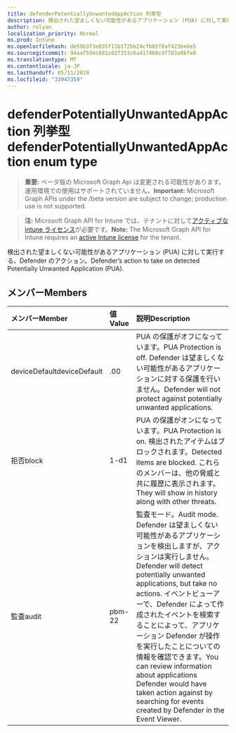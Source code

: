 ```yaml
---
title: defenderPotentiallyUnwantedAppAction 列挙型
description: 検出された望ましくない可能性があるアプリケーション (PUA) に対して実行する、Defender のアクション。
author: rolyon
localization_priority: Normal
ms.prod: Intune
ms.openlocfilehash: de59b3f3e835f11b172bb24cfb05f0af423be6e5
ms.sourcegitcommit: 94aaf594c881c02f353c6a417460cdf783a0bfe0
ms.translationtype: MT
ms.contentlocale: ja-JP
ms.lasthandoff: 05/11/2019
ms.locfileid: "33947359"
---
```

# <a name="defenderpotentiallyunwantedappaction-enum-type"></a><span data-ttu-id="b7acc-103">defenderPotentiallyUnwantedAppAction 列挙型</span><span class="sxs-lookup"><span data-stu-id="b7acc-103">defenderPotentiallyUnwantedAppAction enum type</span></span>

> <span data-ttu-id="b7acc-104">**重要:** ベータ版の Microsoft Graph Api は変更される可能性があります。運用環境での使用はサポートされていません。</span><span class="sxs-lookup"><span data-stu-id="b7acc-104">**Important:** Microsoft Graph APIs under the /beta version are subject to change; production use is not supported.</span></span>

> <span data-ttu-id="b7acc-105">**注:** Microsoft Graph API for Intune では、テナントに対して[アクティブな intune ライセンス](https://go.microsoft.com/fwlink/?linkid=839381)が必要です。</span><span class="sxs-lookup"><span data-stu-id="b7acc-105">**Note:** The Microsoft Graph API for Intune requires an [active Intune license](https://go.microsoft.com/fwlink/?linkid=839381) for the tenant.</span></span>

<span data-ttu-id="b7acc-106">検出された望ましくない可能性があるアプリケーション (PUA) に対して実行する、Defender のアクション。</span><span class="sxs-lookup"><span data-stu-id="b7acc-106">Defender’s action to take on detected Potentially Unwanted Application (PUA).</span></span>

## <a name="members"></a><span data-ttu-id="b7acc-107">メンバー</span><span class="sxs-lookup"><span data-stu-id="b7acc-107">Members</span></span>
|<span data-ttu-id="b7acc-108">メンバー</span><span class="sxs-lookup"><span data-stu-id="b7acc-108">Member</span></span>|<span data-ttu-id="b7acc-109">値</span><span class="sxs-lookup"><span data-stu-id="b7acc-109">Value</span></span>|<span data-ttu-id="b7acc-110">説明</span><span class="sxs-lookup"><span data-stu-id="b7acc-110">Description</span></span>|
|:---|:---|:---|
|<span data-ttu-id="b7acc-111">deviceDefault</span><span class="sxs-lookup"><span data-stu-id="b7acc-111">deviceDefault</span></span>|<span data-ttu-id="b7acc-112">.0</span><span class="sxs-lookup"><span data-stu-id="b7acc-112">0</span></span>|<span data-ttu-id="b7acc-113">PUA の保護がオフになっています。</span><span class="sxs-lookup"><span data-stu-id="b7acc-113">PUA Protection is off.</span></span> <span data-ttu-id="b7acc-114">Defender は望ましくない可能性があるアプリケーションに対する保護を行いません。</span><span class="sxs-lookup"><span data-stu-id="b7acc-114">Defender will not protect against potentially unwanted applications.</span></span>|
|<span data-ttu-id="b7acc-115">拒否</span><span class="sxs-lookup"><span data-stu-id="b7acc-115">block</span></span>|<span data-ttu-id="b7acc-116">1-d</span><span class="sxs-lookup"><span data-stu-id="b7acc-116">1</span></span>|<span data-ttu-id="b7acc-117">PUA の保護がオンになっています。</span><span class="sxs-lookup"><span data-stu-id="b7acc-117">PUA Protection is on.</span></span> <span data-ttu-id="b7acc-118">検出されたアイテムはブロックされます。</span><span class="sxs-lookup"><span data-stu-id="b7acc-118">Detected items are blocked.</span></span> <span data-ttu-id="b7acc-119">これらのメンバーは、他の脅威と共に履歴に表示されます。</span><span class="sxs-lookup"><span data-stu-id="b7acc-119">They will show in history along with other threats.</span></span>|
|<span data-ttu-id="b7acc-120">監査</span><span class="sxs-lookup"><span data-stu-id="b7acc-120">audit</span></span>|<span data-ttu-id="b7acc-121">pbm-2</span><span class="sxs-lookup"><span data-stu-id="b7acc-121">2</span></span>|<span data-ttu-id="b7acc-122">監査モード。</span><span class="sxs-lookup"><span data-stu-id="b7acc-122">Audit mode.</span></span> <span data-ttu-id="b7acc-123">Defender は望ましくない可能性があるアプリケーションを検出しますが、アクションは実行しません。</span><span class="sxs-lookup"><span data-stu-id="b7acc-123">Defender will detect potentially unwanted applications, but take no actions.</span></span> <span data-ttu-id="b7acc-124">イベントビューアーで、Defender によって作成されたイベントを検索することによって、アプリケーション Defender が操作を実行したことについての情報を確認できます。</span><span class="sxs-lookup"><span data-stu-id="b7acc-124">You can review information about applications Defender would have taken action against by searching for events created by Defender in the Event Viewer.</span></span>|




